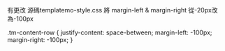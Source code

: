 有更改 源碼templatemo-style.css 將 margin-left & margin-right
從-20px改為-100px

.tm-content-row {
  justify-content: space-between;
  margin-left: -100px;
  margin-right: -100px;
}